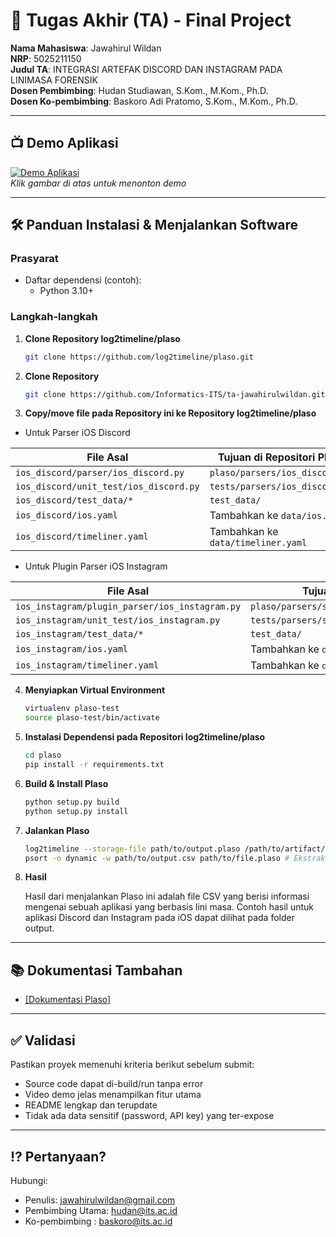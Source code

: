 # 🏁 Tugas Akhir (TA) - Final Project

**Nama Mahasiswa**: Jawahirul Wildan  
**NRP**: 5025211150  
**Judul TA**: INTEGRASI ARTEFAK DISCORD DAN INSTAGRAM PADA LINIMASA FORENSIK  
**Dosen Pembimbing**: Hudan Studiawan, S.Kom., M.Kom., Ph.D.  
**Dosen Ko-pembimbing**: Baskoro Adi Pratomo, S.Kom., M.Kom., Ph.D.

---

## 📺 Demo Aplikasi  

[![Demo Aplikasi](https://i.ytimg.com/vi/B32macGz1oQ/maxresdefault.jpg)](https://www.youtube.com/watch?v=B32macGz1oQ)  
*Klik gambar di atas untuk menonton demo*

---

## 🛠 Panduan Instalasi & Menjalankan Software  

### Prasyarat  
- Daftar dependensi (contoh):
  - Python 3.10+

### Langkah-langkah  
1. **Clone Repository log2timeline/plaso**  
   ```bash
   git clone https://github.com/log2timeline/plaso.git
   ```
   
2. **Clone Repository**  
   ```bash
   git clone https://github.com/Informatics-ITS/ta-jawahirulwildan.git
   ```
   
3. **Copy/move file pada Repository ini ke Repository log2timeline/plaso**
- Untuk Parser iOS Discord

| File Asal                            | Tujuan di Repositori Plaso                      |
|-------------------------------------|-------------------------------------------------|
| `ios_discord/parser/ios_discord.py` | `plaso/parsers/ios_discord.py`                 |
| `ios_discord/unit_test/ios_discord.py` | `tests/parsers/ios_discord.py`               |
| `ios_discord/test_data/*`           | `test_data/` |
| `ios_discord/ios.yaml`              | Tambahkan ke `data/ios.yaml`                   |
| `ios_discord/timeliner.yaml`        | Tambahkan ke `data/timeliner.yaml`             |

- Untuk Plugin Parser iOS Instagram

| File Asal                                      | Tujuan di Repositori Plaso                      |
| ---------------------------------------------- | ----------------------------------------------- |
| `ios_instagram/plugin_parser/ios_instagram.py` | `plaso/parsers/sqlite_plugins/ios_instagram.py` |
| `ios_instagram/unit_test/ios_instagram.py`     | `tests/parsers/sqlite_plugins/ios_instagram.py` |
| `ios_instagram/test_data/*`                    | `test_data/`                                    |
| `ios_instagram/ios.yaml`                       | Tambahkan ke `data/ios.yaml`                    |
| `ios_instagram/timeliner.yaml`                 | Tambahkan ke `data/timeliner.yaml`              |

4. **Menyiapkan Virtual Environment**
   ```bash
   virtualenv plaso-test
   source plaso-test/bin/activate
   ```
   
5. **Instalasi Dependensi pada Repositori log2timeline/plaso**
   ```bash
   cd plaso
   pip install -r requirements.txt
   ```
   
6. **Build & Install Plaso**
   ```bash
   python setup.py build
   python setup.py install
   ``` 
   
7. **Jalankan Plaso**
   ```bash
   log2timeline --storage-file path/to/output.plaso /path/to/artifact/ # Membuat plaso storage file
   psort -o dynamic -w path/to/output.csv path/to/file.plaso # Ekstrak Plaso Storage file ke CSV
   ```
   
8. **Hasil**

   Hasil dari menjalankan Plaso ini adalah file CSV yang berisi informasi mengenai sebuah aplikasi yang berbasis lini masa. Contoh hasil untuk aplikasi Discord dan Instagram pada iOS dapat dilihat pada folder output. 
   
---

## 📚 Dokumentasi Tambahan

- [[Dokumentasi Plaso]](https://plaso.readthedocs.io/en/latest/)

---

## ✅ Validasi

Pastikan proyek memenuhi kriteria berikut sebelum submit:
- Source code dapat di-build/run tanpa error
- Video demo jelas menampilkan fitur utama
- README lengkap dan terupdate
- Tidak ada data sensitif (password, API key) yang ter-expose

---

## ⁉️ Pertanyaan?

Hubungi:
- Penulis: jawahirulwildan@gmail.com
- Pembimbing Utama: hudan@its.ac.id
- Ko-pembimbing : baskoro@its.ac.id
